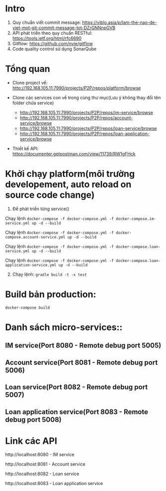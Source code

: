# Intro
1. Quy chuẩn viết commit message: https://viblo.asia/p/lam-the-nao-de-viet-mot-git-commit-message-tot-DZrGNNnpGVB
2. API phát triển theo quy chuẩn RESTful: https://tools.ietf.org/html/rfc6690
3. Gitflow: https://github.com/nvie/gitflow
4. Code quality control sử dụng SonarQube

# Tổng quan
- Clone project về: http://192.168.105.11:7990/projects/P2P/repos/platform/browse
- Clone các services con về trong cùng thư mục(Lưu ý không thay đổi tên folder chứa service)
    - http://192.168.105.11:7990/projects/P2P/repos/im-service/browse
    - http://192.168.105.11:7990/projects/P2P/repos/account-service/browse
    - http://192.168.105.11:7990/projects/P2P/repos/loan-service/browse
    - http://192.168.105.11:7990/projects/P2P/repos/loan-application-service/browse

- Thiết kế API: https://documenter.getpostman.com/view/11739/RW1gFHck

# Khởi chạy platform(môi trường developement, auto reload on source code change)
1. Để phát triển từng service()

Chạy lệnh `docker-compose -f docker-compose.yml -f docker-compose.im-service.yml up -d --build`

Chạy lệnh `docker-compose -f docker-compose.yml -f docker-compose.account-service.yml up -d --build`

Chạy lệnh `docker-compose -f docker-compose.yml -f docker-compose.loan-service.yml up -d --build`

Chạy lệnh `docker-compose -f docker-compose.yml -f docker-compose.loan-application-service.yml up -d --build`

2. Chạy lệnh: `gradle build -t -x test`

# Build bản production:
`docker-compose build`

# Danh sách micro-services::

## IM service(Port 8080 - Remote debug port 5005)


## Account service(Port 8081 - Remote debug port 5006)


## Loan service(Port 8082 - Remote debug port 5007)


## Loan application service(Port 8083 - Remote debug port 5008)


# Link các API
http://localhost:8080 - IM service

http://localhost:8081 - Account service

http://localhost:8082 - Loan service

http://localhost:8083 - Loan application service
